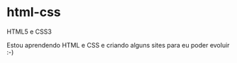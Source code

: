 # html-css
 HTML5 e CSS3

 Estou aprendendo HTML e CSS e criando alguns sites para eu poder evoluir :-)
